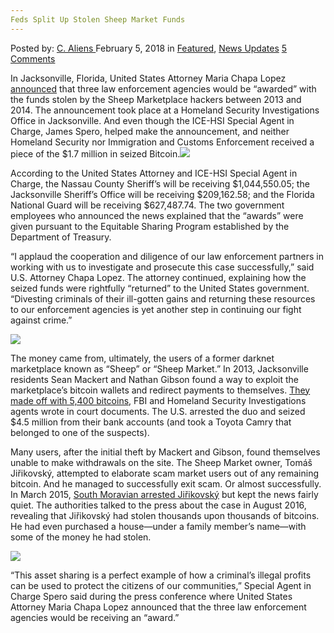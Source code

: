 ```yaml
---
Feds Split Up Stolen Sheep Market Funds
---
```

<article class="post-listing post-24682 post type-post status-publish format-standard has-post-thumbnail hentry 
 tag-feds tag-funds tag-market tag-sheep tag-split tag-stolen">
<div class="post-inner">
<span>Posted by: <a href="https://www.deepdotweb.com/author/caliens/" title="">C. Aliens </a></span>
<span>February 5, 2018</span>
<span>in <a href="https://www.deepdotweb.com/category/deepdot-news/" rel="category tag">Featured</a>, <a href="https://www.deepdotweb.com/category/news-updates/" rel="category tag">News Updates</a></span>
<span><a href="https://www.deepdotweb.com/2018/02/05/feds-split-stolen-sheep-market-funds/#comments">5 Comments</a></span>


<p>In Jacksonville, Florida, United States Attorney Maria Chapa Lopez <a href="https://www.justice.gov/usao-mdfl/pr/more-17-million-forfeited-funds-presented-law-enforcement-agencies">announced</a> that three law enforcement agencies would be “awarded” with the funds stolen by the Sheep Marketplace hackers between 2013 and 2014. The announcement took place at a Homeland Security Investigations Office in Jacksonville. And even though the ICE-HSI Special Agent in Charge, James Spero, helped make the announcement, and neither Homeland Security nor Immigration and Customs Enforcement received a piece of the $1.7 million in seized Bitcoin.<img class="wp-image-24685 aligncenter" src="https://www.deepdotweb.com/wp-content/uploads/2018/02/word-image-4.jpeg" srcset="https://www.deepdotweb.com/wp-content/uploads/2018/02/word-image-4.jpeg 660w, https://www.deepdotweb.com/wp-content/uploads/2018/02/word-image-4-300x150.jpeg 300w" sizes="(max-width: 660px) 100vw, 660px" /></p>
<p>According to the United States Attorney and ICE-HSI Special Agent in Charge, the Nassau County Sheriff’s will be receiving $1,044,550.05; the Jacksonville Sheriff’s Office will be receiving $209,162.58; and the Florida National Guard will be receiving $627,487.74. The two government employees who announced the news explained that the “awards” were given pursuant to the Equitable Sharing Program established by the Department of Treasury.</p>
<p>“I applaud the cooperation and diligence of our law enforcement partners in working with us to investigate and prosecute this case successfully,” said U.S. Attorney Chapa Lopez. The attorney continued, explaining how the seized funds were rightfully “returned” to the United States government. “Divesting criminals of their ill-gotten gains and returning these resources to our enforcement agencies is yet another step in continuing our fight against crime.”</p>
<p><img class="wp-image-24686" src="https://www.deepdotweb.com/wp-content/uploads/2018/02/word-image-6.png" srcset="https://www.deepdotweb.com/wp-content/uploads/2018/02/word-image-6.png 1044w, https://www.deepdotweb.com/wp-content/uploads/2018/02/word-image-6-300x136.png 300w, https://www.deepdotweb.com/wp-content/uploads/2018/02/word-image-6-1024x466.png 1024w, https://www.deepdotweb.com/wp-content/uploads/2018/02/word-image-6-272x125.png 272w" sizes="(max-width: 1044px) 100vw, 1044px" /></p>
<p>The money came from, ultimately, the users of a former darknet marketplace known as “Sheep” or “Sheep Market.” In 2013, Jacksonville residents Sean Mackert and Nathan Gibson found a way to exploit the marketplace’s bitcoin wallets and redirect payments to themselves. <a href="https://www.deepdotweb.com/2016/05/31/2-florida-men-tied-to-the-sheep-marketplace-hack-exit-scam/">They made off with 5,400 bitcoins</a>, FBI and Homeland Security Investigations agents wrote in court documents. The U.S. arrested the duo and seized $4.5 million from their bank accounts (and took a Toyota Camry that belonged to one of the suspects).</p>
<p>Many users, after the initial theft by Mackert and Gibson, found themselves unable to make withdrawals on the site. The Sheep Market owner, Tomáš Jiřikovský, attempted to elaborate scam market users out of any remaining bitcoin. And he managed to successfully exit scam. Or almost successfully. In March 2015, <a href="https://www.deepdotweb.com/2016/08/27/update-case-owner-sheep-marketplace/">South Moravian arrested Jiřikovský</a> but kept the news fairly quiet. The authorities talked to the press about the case in August 2016, revealing that Jiřikovský had stolen thousands upon thousands of bitcoins. He had even purchased a house—under a family member’s name—with some of the money he had stolen.</p>
<p><img class="wp-image-24687" src="https://www.deepdotweb.com/wp-content/uploads/2018/02/word-image-7.png" srcset="https://www.deepdotweb.com/wp-content/uploads/2018/02/word-image-7.png 1162w, https://www.deepdotweb.com/wp-content/uploads/2018/02/word-image-7-300x173.png 300w, https://www.deepdotweb.com/wp-content/uploads/2018/02/word-image-7-1024x590.png 1024w" sizes="(max-width: 1162px) 100vw, 1162px" /></p>
<p>“This asset sharing is a perfect example of how a criminal’s illegal profits can be used to protect the citizens of our communities,” Special Agent in Charge Spero said during the press conference where United States Attorney Maria Chapa Lopez announced that the three law enforcement agencies would be receiving an “award.”</p>
</div>
<span style="display:none"><a href="https://www.deepdotweb.com/tag/feds/" rel="tag">feds</a> <a href="https://www.deepdotweb.com/tag/funds/" rel="tag">funds</a> <a href="https://www.deepdotweb.com/tag/market/" rel="tag">market</a> <a href="https://www.deepdotweb.com/tag/sheep/" rel="tag">sheep</a> <a href="https://www.deepdotweb.com/tag/split/" rel="tag">split</a> <a href="https://www.deepdotweb.com/tag/stolen/" rel="tag">stolen</a></span> <span style="display:none" class="updated">2018-02-05</span>
<div style="display:none" class="vcard author" itemprop="author" itemscope itemtype="http://schema.org/Person"><strong class="fn" itemprop="name"><a href="https://www.deepdotweb.com/author/caliens/" title="Posts by C. Aliens" rel="author">C. Aliens</a></strong></div>
</div>
</article>

